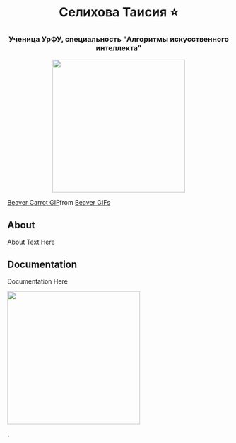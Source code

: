 <h1 align="center">Селихова Таисия ⭐</h1>
<h3 align="center"> Ученица УрФУ, специальность "Алгоритмы искусственного интеллекта" </h3>


<p align="center">
      <img src="https://i.pinimg.com/736x/72/eb/5a/72eb5a580ee9d763bd156094e7ed4e6e.jpg" width="300">

</p>

<div class="tenor-gif-embed" data-postid="8805641863019250477" data-share-method="host" data-aspect-ratio="0.670683" data-width="100%"><a href="https://tenor.com/view/beaver-carrot-heart-eating-nibbling-gif-8805641863019250477">Beaver Carrot GIF</a>from <a href="https://tenor.com/search/beaver-gifs">Beaver GIFs</a></div> <script type="text/javascript" async src="https://tenor.com/embed.js"></script>

## About

About Text Here

## Documentation

Documentation Here

<img src="https://tenor.com/ru/view/beaver-carrot-heart-eating-nibbling-gif-8805641863019250477" width="300">

.
